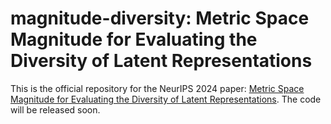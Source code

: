 # magnitude-diversity: Metric Space Magnitude for Evaluating the Diversity of Latent Representations

This is the official repository for the NeurIPS 2024 paper: [Metric Space Magnitude for Evaluating the Diversity of Latent Representations](https://arxiv.org/abs/2311.16054). The code will be released soon.
